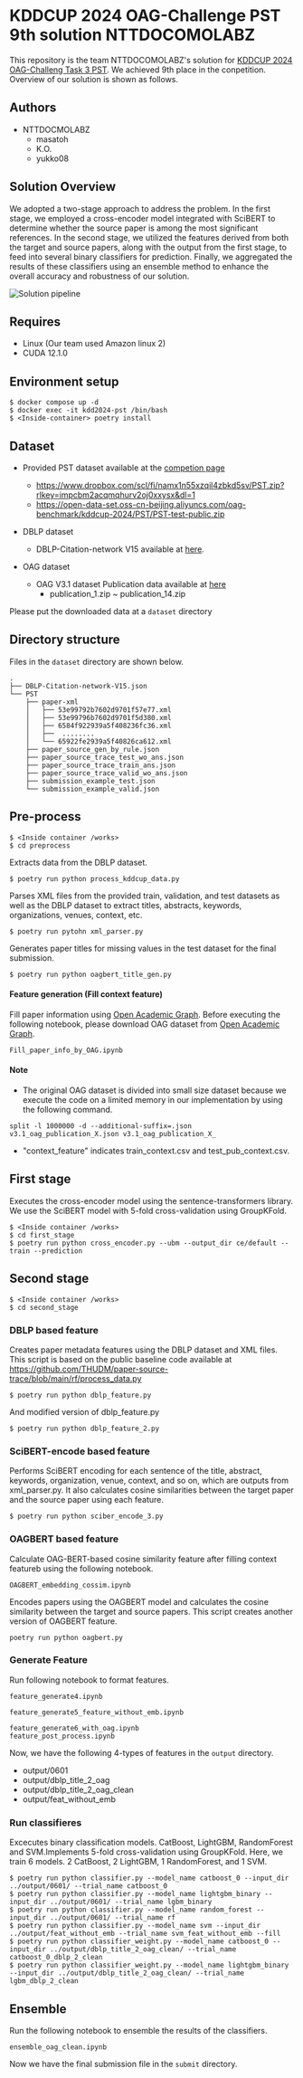 # KDDCUP 2024 OAG-Challenge PST 9th solution NTTDOCOMOLABZ

This repository is the team NTTDOCOMOLABZ's solution for [KDDCUP 2024 OAG-Challeng Task 3 PST](https://www.biendata.xyz/competition/pst_kdd_2024/). We achieved 9th place in the conpetition. Overview of our solution is shown as follows.

## Authors

- NTTDOCMOLABZ
  - masatoh 
  - K.O. 
  - yukko08

## Solution Overview

We adopted a two-stage approach to address the problem. In the first stage, we employed a cross-encoder model integrated with SciBERT to determine whether the source paper is among the most significant references. In the second stage, we utilized the features derived from both the target and source papers, along with the output from the first stage, to feed into several binary classifiers for prediction. Finally, we aggregated the results of these classifiers using an ensemble method to enhance the overall accuracy and robustness of our solution.

![Solution pipeline](./pipeline.png)

## Requires
- Linux (Our team used Amazon linux 2)
- CUDA 12.1.0

## Environment setup
```
$ docker compose up -d
$ docker exec -it kdd2024-pst /bin/bash
$ <Inside-container> poetry install
```

## Dataset
- Provided PST dataset available at the [competion page](https://www.biendata.xyz/competition/pst_kdd_2024/data/)
  - https://www.dropbox.com/scl/fi/namx1n55xzqil4zbkd5sv/PST.zip?rlkey=impcbm2acqmqhurv2oj0xxysx&dl=1
  - https://open-data-set.oss-cn-beijing.aliyuncs.com/oag-benchmark/kddcup-2024/PST/PST-test-public.zip
- DBLP dataset
  - DBLP-Citation-network V15 available at [here](https://open.aminer.cn/open/article?id=655db2202ab17a072284bc0c).
  
- OAG dataset 
  - OAG V3.1 dataset Publication data available at [here](https://open.aminer.cn/open/article?id=5965cf249ed5db41ed4f52bf)
     - publication_1.zip ~ publication_14.zip

Please put the downloaded data at a `dataset` directory

## Directory structure
Files in the `dataset` directory are shown below.

```
.
├── DBLP-Citation-network-V15.json
└── PST
    ├── paper-xml
    │   ├── 53e99792b7602d9701f57e77.xml
    │   ├── 53e99796b7602d9701f5d380.xml
    │   ├── 6584f922939a5f408236fc36.xml
    │   ├──  ........
    │   └── 65922fe2939a5f40826ca612.xml
    ├── paper_source_gen_by_rule.json
    ├── paper_source_trace_test_wo_ans.json
    ├── paper_source_trace_train_ans.json
    ├── paper_source_trace_valid_wo_ans.json
    ├── submission_example_test.json
    └── submission_example_valid.json 
```


## Pre-process 
```
$ <Inside container /works>
$ cd preprocess
```

Extracts data from the DBLP dataset. 

```
$ poetry run python process_kddcup_data.py
```

Parses XML files from the provided train, validation, and test datasets as well as the DBLP dataset to extract titles, abstracts, keywords, organizations, venues, context, etc.

```
$ poetry run pytohn xml_parser.py
```

Generates paper titles for missing values in the test dataset for the final submission.

```
$ poetry run python oagbert_title_gen.py
```

#### Feature generation (Fill context feature)
Fill paper information using [Open Academic Graph](https://www.aminer.cn/oag-2-1). Before executing the following notebook, please download OAG dataset from [Open Academic Graph](https://www.aminer.cn/oag-2-1). 

```
Fill_paper_info_by_OAG.ipynb
```

#### Note 
- The original OAG dataset is divided into small size dataset because we execute the code on a limited memory in our implementation by using the following command.
```
split -l 1000000 -d --additional-suffix=.json v3.1_oag_publication_X.json v3.1_oag_publication_X_ 
```
- "context\_feature" indicates train_context.csv and test_pub_context.csv.

## First stage
Executes the cross-encoder model using the sentence-transformers library. We use the SciBERT model with 5-fold cross-validation using GroupKFold.
```
$ <Inside container /works>
$ cd first_stage
$ poetry run python cross_encoder.py --ubm --output_dir ce/default --train --prediction
```

## Second stage

```
$ <Inside container /works>
$ cd second_stage
```

### DBLP based feature
Creates paper metadata features using the DBLP dataset and XML files. This script is based on the public baseline code available at https://github.com/THUDM/paper-source-trace/blob/main/rf/process_data.py

```
$ poetry run python dblp_feature.py
```

And modified version of dblp_feature.py

```
$ poetry run python dblp_feature_2.py
```

### SciBERT-encode based feature

Performs SciBERT encoding for each sentence of the title, abstract, keywords, organization, venue, context, and so on, which are outputs from xml_parser.py. It also calculates cosine similarities between the target paper and the source paper using each feature.  
```
$ poetry run python sciber_encode_3.py
```

### OAGBERT based feature

Calculate OAG-BERT-based cosine similarity feature after filling context featureb using the following notebook.
```
OAGBERT_embedding_cossim.ipynb
``` 

Encodes papers using the OAGBERT model and calculates the cosine similarity between the target and source papers. This script creates another version of OAGBERT feature.
```
poetry run python oagbert.py 
```

### Generate Feature 

Run following notebook to format features.  

```
feature_generate4.ipynb
```

```
feature_generate5_feature_without_emb.ipynb
```

```
feature_generate6_with_oag.ipynb
feature_post_process.ipynb
```

Now, we have the following 4-types of features in the `output` directory.
- output/0601
- output/dblp_title_2_oag
- output/dblp_title_2_oag_clean
- output/feat_without_emb

### Run classifieres

Excecutes binary classification models. CatBoost, LightGBM,  RandomForest and SVM.Implements 5-fold cross-validation using GroupKFold.
Here, we train 6 models. 2 CatBoost, 2 LightGBM, 1 RandomForest, and 1 SVM.

```
$ poetry run python classifier.py --model_name catboost_0 --input_dir ../output/0601/ --trial_name catboost_0
$ poetry run python classifier.py --model_name lightgbm_binary --input_dir ../output/0601/ --trial_name lgbm_binary
$ poetry run python classifier.py --model_name random_forest --input_dir ../output/0601/ --trial_name rf
$ poetry run python classifier.py --model_name svm --input_dir ../output/feat_without_emb --trial_name svm_feat_without_emb --fill
$ poetry run python classifier_weight.py --model_name catboost_0 --input_dir ../output/dblp_title_2_oag_clean/ --trial_name catboost_0_dblp_2_clean
$ poetry run python classifier_weight.py --model_name lightgbm_binary --input_dir ../output/dblp_title_2_oag_clean/ --trial_name lgbm_dblp_2_clean
```

## Ensemble
Run the following notebook to ensemble the results of the classifiers.
```
ensemble_oag_clean.ipynb
```

Now we have the final submission file in the `submit` directory.